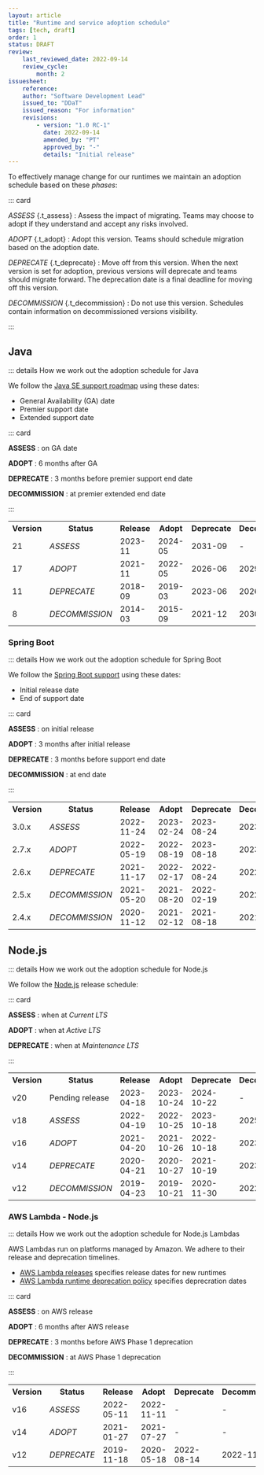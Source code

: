 ```yaml
---
layout: article
title: "Runtime and service adoption schedule"
tags: [tech, draft]
order: 1
status: DRAFT
review:
    last_reviewed_date: 2022-09-14
    review_cycle:
        month: 2
issuesheet:
    reference: 
    author: "Software Development Lead"
    issued_to: "DDaT"
    issued_reason: "For information"
    revisions:
        - version: "1.0 RC-1"
          date: 2022-09-14
          amended_by: "PT"
          approved_by: "-"
          details: "Initial release"
---
```

To effectively manage change for our runtimes we maintain an adoption schedule based on these _phases_:

::: card

_ASSESS_ {.t_assess}
: Assess the impact of migrating.
  Teams may choose to adopt if they understand and accept any risks involved.

_ADOPT_ {.t_adopt}
: Adopt this version.
  Teams should schedule migration based on the adoption date.

_DEPRECATE_ {.t_deprecate}
: Move off from this version.
  When the next version is set for adoption, previous versions will deprecate and teams should migrate forward.
  The deprecation date is a final deadline for moving off this version.

_DECOMMISSION_ {.t_decommission}
: Do not use this version.
  Schedules contain information on decommissioned versions visibility.

:::

## Java

::: details How we work out the adoption schedule for Java

We follow the [Java SE support roadmap](https://www.oracle.com/java/technologies/java-se-support-roadmap.html) using these dates:

* General Availability (GA) date
* Premier support date
* Extended support date

::: card

__ASSESS__
: on GA date

__ADOPT__
: 6 months after GA

__DEPRECATE__
: 3 months before premier support end date

__DECOMMISSION__
: at premier extended end date

:::

<table class="alternate-even">
<tr><th>Version</th><th>Status</th>                           <th>Release</th><th>Adopt</th> <th>Deprecate</th> <th>Decommission</th></tr>
<tr><td>21</td>     <td class="t_assess"><em>ASSESS</em></td>            <td>2023-11</td><td>2024-05</td><td>2031-09</td><td>-</td></tr>
<tr><td>17</td>     <td class="t_adopt"><em>ADOPT</em></td>     <td>2021-11</td><td>2022-05</td><td>2026-06</td><td>2029-09</td></tr>
<tr><td>11</td>     <td class="t_deprecate"><em>DEPRECATE</em></td>      <td>2018-09</td><td>2019-03</td><td>2023-06</td><td>2026-09</td></tr>
<tr><td>8</td>      <td class="t_decommission"><em>DECOMMISSION</em></td><td>2014-03</td><td>2015-09</td><td>2021-12</td><td>2030-12</td></tr>
</table>

### Spring Boot

::: details How we work out the adoption schedule for Spring Boot

We follow the [Spring Boot support](https://spring.io/projects/spring-boot#support) using these dates:

* Initial release date
* End of support date

::: card

__ASSESS__
: on initial release

__ADOPT__
: 3 months after initial release

__DEPRECATE__
: 3 months before support end date

__DECOMMISSION__
: at end date

:::

<table class="alternate-even">
<tr><th>Version</th><th>Status</th>                                         <th>Release</th><th>Adopt</th> <th>Deprecate</th> <th>Decommission</th></tr>
<tr><td>3.0.x</td>     <td class="t_assess"><em>ASSESS</em></td>            <td>2022-11-24</td><td>2023-02-24</td><td>2023-08-24</td><td>2023-11-24</td></tr>
<tr><td>2.7.x</td>     <td class="t_adopt"><em>ADOPT</em></td>              <td>2022-05-19</td><td>2022-08-19</td><td>2023-08-18</td><td>2023-11-18</td></tr>
<tr><td>2.6.x</td>     <td class="t_deprecate"><em>DEPRECATE</em></td>      <td>2021-11-17</td><td>2022-02-17</td><td>2022-08-24</td><td>2022-11-24</td></tr>
<tr><td>2.5.x</td>     <td class="t_decommission"><em>DECOMMISSION</em></td><td>2021-05-20</td><td>2021-08-20</td><td>2022-02-19</td><td>2022-05-19</td></tr>
<tr><td>2.4.x</td>     <td class="t_decommission"><em>DECOMMISSION</em></td><td>2020-11-12</td><td>2021-02-12</td><td>2021-08-18</td><td>2021-11-18</td></tr>
</table>

## Node.js

::: details How we work out the adoption schedule for Node.js

We follow the [Node.js](https://nodejs.org/en/about/releases/) release schedule:

::: card

__ASSESS__
: when at _Current LTS_

__ADOPT__
: when at _Active LTS_

__DEPRECATE__
: when at _Maintenance LTS_

:::

<table class="alternate-even">
<tr><th>Version</th><th>Status</th>                                      <th>Release</th>   <th>Adopt</th>     <th>Deprecate</th> <th>Decommission</th></tr>
<tr><td>v20</td>    <td>Pending release</td>                             <td>2023-04-18</td><td>2023-10-24</td><td>2024-10-22</td><td>-</td></tr>
<tr><td>v18</td>    <td class="t_assess"><em>ASSESS</em></td>            <td>2022-04-19</td><td>2022-10-25</td><td>2023-10-18</td><td>2025-04-30</td></tr>
<tr><td>v16</td>    <td class="t_adopt"><em>ADOPT</em></td>              <td>2021-04-20</td><td>2021-10-26</td><td>2022-10-18</td><td>2023-09-11</td></tr>
<tr><td>v14</td>    <td class="t_deprecate"><em>DEPRECATE</em></td>      <td>2020-04-21</td><td>2020-10-27</td><td>2021-10-19</td><td>2023-04-30</td></tr>
<tr><td>v12</td>    <td class="t_decommission"><em>DECOMMISSION</em></td><td>2019-04-23</td><td>2019-10-21</td><td>2020-11-30</td><td>2022-04-30</td></tr>
</table>

### AWS Lambda - Node.js

::: details How we work out the adoption schedule for Node.js Lambdas

AWS Lambdas run on platforms managed by Amazon. We adhere to their release and deprecation timelines.

* [AWS Lambda releases](https://docs.aws.amazon.com/lambda/latest/dg/lambda-releases.html) specifies release dates for new runtimes
* [AWS Lambda runtime deprecation policy](https://docs.aws.amazon.com/lambda/latest/dg/lambda-runtimes.html#runtime-support-policy) specifies deprecration dates

::: card

__ASSESS__
: on AWS release

__ADOPT__
: 6 months after AWS release

__DEPRECATE__
: 3 months before AWS Phase 1 deprecation

__DECOMMISSION__
: at AWS Phase 1 deprecation

:::

<table class="alternate-even">
<tr><th>Version</th><th>Status</th>                                <th>Release</th>   <th>Adopt</th>     <th>Deprecate</th> <th>Decommission</th></tr>
<tr><td>v16</td>    <td class="t_assess"><em>ASSESS</em></td>      <td>2022-05-11</td><td>2022-11-11</td><td>-</td><td>-</td></tr>
<tr><td>v14</td>    <td class="t_adopt"><em>ADOPT</em></td>        <td>2021-01-27</td><td>2021-07-27</td><td>-</td><td>-</td></tr>
<tr><td>v12</td>    <td class="t_deprecate"><em>DEPRECATE</em></td><td>2019-11-18</td><td>2020-05-18</td><td>2022-08-14</td><td>2022-11-14</td></tr>
</table>
